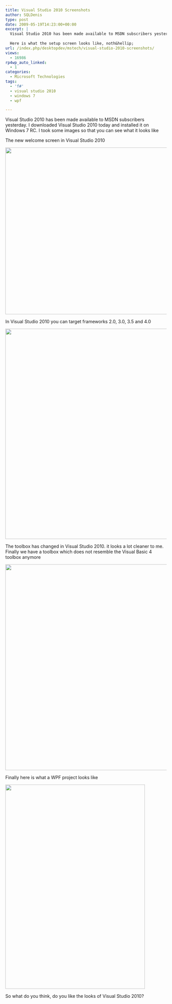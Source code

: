 ```yaml
---
title: Visual Studio 2010 Screenshots
author: SQLDenis
type: post
date: 2009-05-19T14:23:00+00:00
excerpt: |
  Visual Studio 2010 has been made available to MSDN subscribers yesterday. I downloaded Visual Studio 2010 today and installed it on Windows 7 RC. I took some images so that you can see what it looks like
  
  Here is what the setup screen looks like, noth&hellip;
url: /index.php/desktopdev/mstech/visual-studio-2010-screenshots/
views:
  - 16986
rp4wp_auto_linked:
  - 1
categories:
  - Microsoft Technologies
tags:
  - 'f#'
  - visual studio 2010
  - windows 7
  - wpf

---
```

Visual Studio 2010 has been made available to MSDN subscribers yesterday. I downloaded Visual Studio 2010 today and installed it on Windows 7 RC. I took some images so that you can see what it looks like

The new welcome screen in Visual Studio 2010

<div class="image_block">
  <a href="/wp-content/uploads/blogs/ITProfessionals/Denis/vs20101.png?mtime=1357606093"><img alt="" src="/wp-content/uploads/blogs/ITProfessionals/Denis/vs20101.png?mtime=1357606093" width="735" height="521" /></a>
</div>

In Visual Studio 2010 you can target frameworks 2.0, 3.0, 3.5 and 4.0

<div class="image_block">
  <a href="/wp-content/uploads/blogs/ITProfessionals/Denis/vs20102.png?mtime=1357606111"><img alt="" src="/wp-content/uploads/blogs/ITProfessionals/Denis/vs20102.png?mtime=1357606111" width="605" height="657" /></a>
</div>

The toolbox has changed in Visual Studio 2010. it looks a lot cleaner to me. Finally we have a toolbox which does not resemble the Visual Basic 4 toolbox anymore

<div class="image_block">
  <a href="/wp-content/uploads/blogs/ITProfessionals/Denis/vs20103.png?mtime=1357606121"><img alt="" src="/wp-content/uploads/blogs/ITProfessionals/Denis/vs20103.png?mtime=1357606121" width="864" height="643" /></a>
</div>

Finally here is what a WPF project looks like

<div class="image_block">
  <a href="/wp-content/uploads/blogs/ITProfessionals/Denis/vs20104.png?mtime=1357606132"><img alt="" src="/wp-content/uploads/blogs/ITProfessionals/Denis/vs20104.png?mtime=1357606132" width="436" height="638" /></a>
</div>



So what do you think, do you like the looks of Visual Studio 2010?